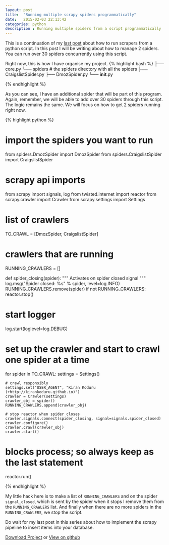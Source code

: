 ```yaml
---
layout: post
title:  "Running multiple scrapy spiders programmatically"
date:   2015-02-03 22:13:42
categories: python
description : Running multiple spiders from a script programmatically
---
```


This is a continuation of my [last post](http://kirankoduru.github.io/python/running-scrapy-programmatically.html) about how to run scrapers from a python script. In this post I will be writing about how to manage 2 spiders. You can run over 30 spiders concurrently using this script.

Right now, this is how I have organise my project.
{% highlight bash %}
├── core.py
└── spiders # the spiders directory with all the spiders
    ├── CraigslistSpider.py
    ├── DmozSpider.py
    └── __init__.py

{% endhighlight %} 

As you can see, I have an additional spider that will be part of this program. Again, remember, we will be able to add over 30 spiders through this script. The logic remains the same. We will focus on how to get 2 spiders running right now.

{% highlight python %}
# import the spiders you want to run
from spiders.DmozSpider import DmozSpider
from spiders.CraigslistSpider import CraigslistSpider

# scrapy api imports
from scrapy import signals, log
from twisted.internet import reactor
from scrapy.crawler import Crawler
from scrapy.settings import Settings


# list of crawlers
TO_CRAWL = [DmozSpider, CraigslistSpider]

# crawlers that are running 
RUNNING_CRAWLERS = []

def spider_closing(spider):
    """
    Activates on spider closed signal
    """
    log.msg("Spider closed: %s" % spider, level=log.INFO)
    RUNNING_CRAWLERS.remove(spider)
    if not RUNNING_CRAWLERS:
        reactor.stop()

# start logger
log.start(loglevel=log.DEBUG)

# set up the crawler and start to crawl one spider at a time
for spider in TO_CRAWL:
    settings = Settings()

    # crawl responsibly
    settings.set("USER_AGENT", "Kiran Koduru (+http://kirankoduru.github.io)")
    crawler = Crawler(settings)
    crawler_obj = spider()
    RUNNING_CRAWLERS.append(crawler_obj)

    # stop reactor when spider closes
    crawler.signals.connect(spider_closing, signal=signals.spider_closed)
    crawler.configure()
    crawler.crawl(crawler_obj)
    crawler.start()

# blocks process; so always keep as the last statement
reactor.run()

{% endhighlight %}

My little hack here is to make a list of `RUNNING_CRAWLERS` and on the spider `signal_closed`, which is sent by the spider when it stops I remove them from the `RUNNING_CRAWLERS` list. And finally when there are no more spiders in the `RUNNING_CRAWLERS`, we stop the script.

Do wait for my last post in this series about how to implement the scrapy pipeline to insert items into your database.

[Download Project](https://github.com/kirankoduru/scrapy-programmatically/archive/487311b2e48a5c4e712237f61e9a97ff1540ddb2.zip) or [View on github](https://github.com/kirankoduru/scrapy-programmatically/tree/487311b2e48a5c4e712237f61e9a97ff1540ddb2)